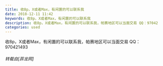 ```yaml
---
title: 收8p，X或者Max，有闲置的可以联系我
date: 2018-12-11 11:42
keywords: 收8p，X或者Max，有闲置的可以联系我
description: 收8p，X或者Max，有闲置的可以联系我，帕赛地区可以当面交易 QQ：970421493
categories: used
---
```

<td class="t_f" id="postmessage_2447106">

收8p，X或者Max，有闲置的可以联系我，帕赛地区可以当面交易 QQ：970421493</td>
###### 转载自[菲龙网]